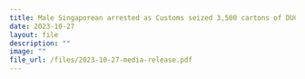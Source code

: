 ```yaml
---
title: Male Singaporean arrested as Customs seized 3,500 cartons of DUC in Yishun
date: 2023-10-27
layout: file
description: ""
image: ""
file_url: /files/2023-10-27-media-release.pdf
---
```

